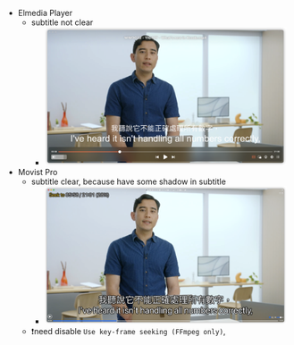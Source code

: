 - Elmedia Player
	- subtitle not clear
		- ![image.png](../assets/image_1655003288885_0.png)
- Movist Pro
	- subtitle clear, because have some shadow in subtitle
		- ![image.png](../assets/image_1655003464439_0.png)
	- ❗️need disable `Use key-frame seeking (FFmpeg only)`,